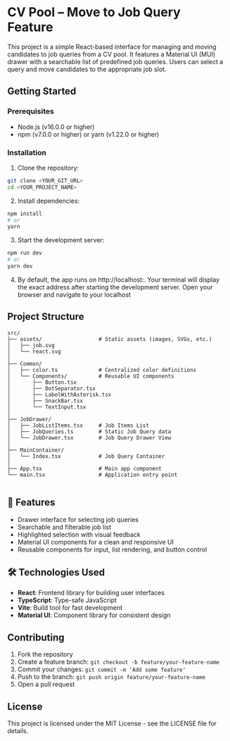# CV Pool – Move to Job Query Feature

This project is a simple React-based interface for managing and moving candidates to job queries from a CV pool. It features a Material UI (MUI) drawer with a searchable list of predefined job queries. Users can select a query and move candidates to the appropriate job slot.

## Getting Started

### Prerequisites

- Node.js (v16.0.0 or higher)
- npm (v7.0.0 or higher) or yarn (v1.22.0 or higher)

### Installation

1. Clone the repository:
```sh
git clone <YOUR_GIT_URL>
cd <YOUR_PROJECT_NAME>
```

2. Install dependencies:
```sh
npm install
# or
yarn
```

3. Start the development server:
```sh
npm run dev
# or
yarn dev
```

4. By default, the app runs on http://localhost:<port>. Your terminal will display the exact address after starting the development server. Open your browser and navigate to your localhost

## Project Structure

```
src/
├── assets/                  # Static assets (images, SVGs, etc.)
│   ├── job.svg
│   └── react.svg
│
├── Common/
│   ├── color.ts             # Centralized color definitions
│   └── Components/          # Reusable UI components
│       ├── Button.tsx
│       ├── DotSeparator.tsx
│       ├── LabelWithAsterisk.tsx
│       ├── SnackBar.tsx
│       └── TextInput.tsx
│
├── JobDrawer/
│   ├── JobListItems.tsx     # Job Items List
│   ├── JobQueries.ts        # Static Job Query data
│   └── JobDrawer.tsx        # Job Query Drawer View
│
├── MainContainer/
│   └── Index.tsx            # Job Query Container
│
├── App.tsx                  # Main app component
└── main.tsx                 # Application entry point


```

## 🚀 Features

- Drawer interface for selecting job queries
- Searchable and filterable job list
- Highlighted selection with visual feedback
- Material UI components for a clean and responsive UI
- Reusable components for input, list rendering, and button control

## 🛠 Technologies Used

- **React**: Frontend library for building user interfaces
- **TypeScript**: Type-safe JavaScript
- **Vite**: Build tool for fast development
- **Material UI**: Component library for consistent design

## Contributing

1. Fork the repository
2. Create a feature branch: `git checkout -b feature/your-feature-name`
3. Commit your changes: `git commit -m 'Add some feature'`
4. Push to the branch: `git push origin feature/your-feature-name`
5. Open a pull request

## License

This project is licensed under the MIT License - see the LICENSE file for details.